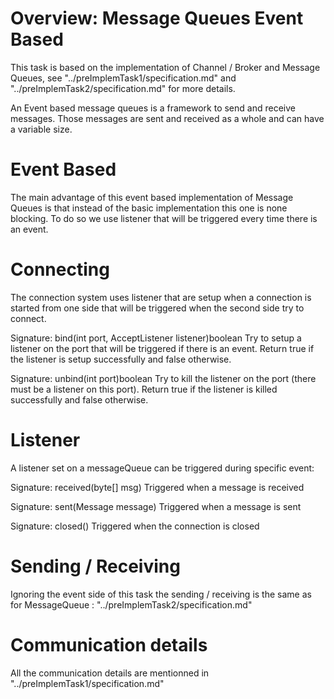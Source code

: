 # Overview: Message Queues Event Based

This task is based on the implementation of Channel / Broker and Message Queues, see "../preImplemTask1/specification.md" and "../preImplemTask2/specification.md" for more details.

An Event based message queues is a framework to send and receive messages.
Those messages are sent and received as a whole and can have a variable size.

# Event Based

The main advantage of this event based implementation of Message Queues is that instead of the basic implementation this one is none blocking.
To do so we use listener that will be triggered every time there is an event.

# Connecting

The connection system uses listener that are setup when a connection is started from one side that will be triggered when the second side try to connect.

Signature: bind(int port, AcceptListener listener)boolean
Try to setup a listener on the port that will be triggered if there is an event. Return true if the listener is setup successfully and false otherwise.

Signature: unbind(int port)boolean
Try to kill the listener on the port (there must be a listener on this port). Return true if the listener is killed successfully and false otherwise.

# Listener
A listener set on a messageQueue can be triggered during specific event:

Signature: received(byte[] msg)
Triggered when a message is received

Signature: sent(Message message)
Triggered when a message is sent

Signature: closed()
Triggered when the connection is closed

# Sending / Receiving

Ignoring the event side of this task the sending / receiving is the same as for MessageQueue : "../preImplemTask2/specification.md"


# Communication details
All the communication details are mentionned in "../preImplemTask1/specification.md"
